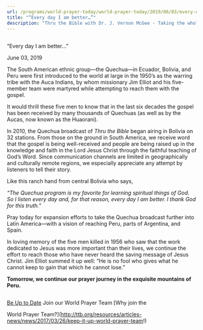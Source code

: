 ```yaml
---
url: /programs/world-prayer-today/world-prayer-today/2019/06/03/every-day-i-am-better
title: "“Every day I am better…”"
description: "Thru the Bible with Dr. J. Vernon McGee - Taking the whole Word to the whole world"
---
```







## 
 “Every day I am better…”


June 03, 2019




The South American ethnic group—the Quechua—in Ecuador, Bolivia, and Peru were first introduced to the world at large in the 1950’s as the warring tribe with the Auca Indians, by whom missionary Jim Elliot and his five-member team were martyred while attempting to reach them with the gospel. 


It would thrill these five men to know that in the last six decades the gospel has been received by many thousands of Quechuas (as well as by the Aucas, now known as the Huaorani). 


In 2010, the Quechua broadcast of *Thru the Bible* began airing in Bolivia on 32 stations. From those on the ground in South America, we receive word that the gospel is being well-received and people are being raised up in the knowledge and faith in the Lord Jesus Christ through the faithful teaching of God’s Word. Since communication channels are limited in geographically and culturally remote regions, we especially appreciate any attempt by listeners to tell their story. 


Like this ranch hand from central Bolivia who says, 


*“The Quechua program is my favorite for learning spiritual things of God. So I listen every day and, for that reason, every day I am better. I thank God for this truth.”*


Pray today for expansion efforts to take the Quechua broadcast further into Latin America—with a vision of reaching Peru, parts of Argentina, and Spain. 


In loving memory of the five men killed in 1956 who saw that the work dedicated to Jesus was more important than their lives, we continue the effort to reach those who have never heard the saving message of Jesus Christ. Jim Elliot summed it up well: “He is no fool who gives what he cannot keep to gain that which he cannot lose.”


**Tomorrow, we continue our prayer journey in the exquisite mountains of Peru.**







## 




[Be Up to Date](http://feeds.feedburner.com/WorldPrayerToday "World Prayer Today RSS Feed")
Join our World Prayer Team
[Why join the  

World Prayer Team?](http://ttb.org/resources/articles-news/news/2017/03/26/keep-it-up-world-prayer-team!)




